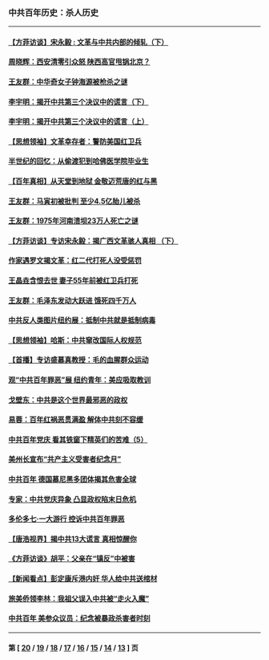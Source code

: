 ### 中共百年历史：杀人历史
---
#### [【方菲访谈】宋永毅 : 文革与中共内部的倾轧（下）](../../pages/nf1176106/n13486836.md?02080430) 
#### [周晓辉：西安清零引众怒 陕西高官甩锅北京？](../../pages/nf1176106/n13484627.md?02080430) 
#### [王友群：中华奇女子钟海源被枪杀之谜](../../pages/nf1176106/n13430555.md?02080430) 
#### [李宇明：揭开中共第三个决议中的谎言（下）](../../pages/nf1176106/n13389389.md?02080430) 
#### [李宇明：揭开中共第三个决议中的谎言（上）](../../pages/nf1176106/n13388697.md?02080430) 
#### [【思想领袖】文革幸存者：警防美国红卫兵](../../pages/nf1176106/n13339289.md?02080430) 
#### [半世纪的回忆：从偷渡犯到哈佛医学院毕业生](../../pages/nf1176106/n13345328.md?02080430) 
#### [【百年真相】从天堂到地狱 金敬迈荒唐的红与黑](../../pages/nf1176106/n13336995.md?02080430) 
#### [王友群：马寅初被批判 至少4.5亿胎儿被杀](../../pages/nf1176106/n13260313.md?02080430) 
#### [王友群：1975年河南溃坝23万人死亡之谜](../../pages/nf1176106/n13231576.md?02080430) 
#### [【方菲访谈】专访宋永毅：揭广西文革骇人真相 （下）](../../pages/nf1176106/n13209074.md?02080430) 
#### [作家遇罗文揭文革：红二代打死人没受惩罚](../../pages/nf1176106/n13205254.md?02080430) 
#### [王晶垚含恨去世 妻子55年前被红卫兵打死](../../pages/nf1176106/n13203590.md?02080430) 
#### [王友群：毛泽东发动大跃进 饿死四千万人](../../pages/nf1176106/n13177158.md?02080430) 
#### [中共反人类图片纽约展：抵制中共就是抵制病毒](../../pages/nf1176106/n13115371.md?02080430) 
#### [【思想领袖】哈斯：中共窜改国际人权规范](../../pages/nf1176106/n13053647.md?02080430) 
#### [【首播】专访盛慕真教授：毛的血腥群众运动](../../pages/nf1176106/n13091782.md?02080430) 
#### [观“中共百年罪恶”展 纽约青年：美应吸取教训](../../pages/nf1176106/n13085246.md?02080430) 
#### [戈壁东：中共是这个世界最邪恶的政权](../../pages/nf1176106/n13085641.md?02080430) 
#### [易蓉：百年红祸恶贯满盈 解体中共刻不容缓](../../pages/nf1176106/n13084455.md?02080430) 
#### [中共百年党庆 看其铁窗下精英们的苦难（5）](../../pages/nf1176106/n13076766.md?02080430) 
#### [美州长宣布“共产主义受害者纪念月”](../../pages/nf1176106/n13074024.md?02080430) 
#### [中共百年 德国慕尼黑多团体揭其危害全球](../../pages/nf1176106/n13068873.md?02080430) 
#### [专家：中共党庆异象 凸显政权陷末日危机](../../pages/nf1176106/n13067084.md?02080430) 
#### [多伦多七·一大游行 控诉中共百年罪恶](../../pages/nf1176106/n13062043.md?02080430) 
#### [【唐浩视界】揭中共13大谎言 真相惊醒你](../../pages/nf1176106/n13065208.md?02080430) 
#### [《方菲访谈》胡平：父亲在“镇反”中被害](../../pages/nf1176106/n13064114.md?02080430) 
#### [【新闻看点】彭定康斥港内奸 华人给中共送棺材](../../pages/nf1176106/n13064230.md?02080430) 
#### [旅美侨领李林：我祖父误入中共被“走火入魔”](../../pages/nf1176106/n13062777.md?02080430) 
#### [中共百年 美参众议员：纪念被暴政杀害者时刻](../../pages/nf1176106/n13063735.md?02080430) 

---
#### 第 [ [20](./20.md?02080430) / [19](./19.md?02080430) / [18](./18.md?02080430) / [17](./17.md?02080430) / [16](./16.md?02080430) / [15](./15.md?02080430) / [14](./14.md?02080430) / [13](./13.md?02080430) ] 页
